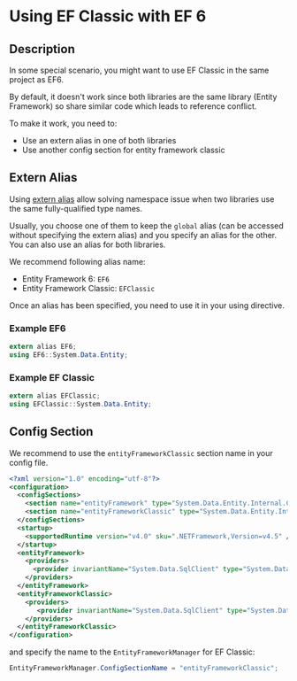 # Using EF Classic with EF 6

## Description
In some special scenario, you might want to use EF Classic in the same project as EF6.

By default, it doesn't work since both libraries are the same library (Entity Framework) so share similar code which leads to reference conflict.

To make it work, you need to:
- Use an extern alias in one of both libraries
- Use another config section for entity framework classic

## Extern Alias
Using [extern alias](https://docs.microsoft.com/en-us/dotnet/csharp/language-reference/keywords/extern-alias) allow solving namespace issue when two libraries use the same fully-qualified type names.

Usually, you choose one of them to keep the `global` alias (can be accessed without specifying the extern alias) and you specify an alias for the other. You can also use an alias for both libraries.

We recommend following alias name:
- Entity Framework 6: `EF6`
- Entity Framework Classic: `EFClassic`

Once an alias has been specified, you need to use it in your using directive.

### Example EF6
```csharp
extern alias EF6;
using EF6::System.Data.Entity;
```

### Example EF Classic
```csharp
extern alias EFClassic;
using EFClassic::System.Data.Entity;
```

## Config Section
We recommend to use the `entityFrameworkClassic` section name in your config file.

```xml
<?xml version="1.0" encoding="utf-8"?>
<configuration>
  <configSections>
    <section name="entityFramework" type="System.Data.Entity.Internal.ConfigFile.EntityFrameworkSection, EntityFramework, Version=6.0.0.0, Culture=neutral, PublicKeyToken=b77a5c561934e089" requirePermission="false" />
    <section name="entityFrameworkClassic" type="System.Data.Entity.Internal.ConfigFile.EntityFrameworkSection, Z.EntityFramework.Classic, Version=7.0.0.0, Culture=neutral, PublicKeyToken=afc61983f100d280" requirePermission="false" />
  </configSections>
  <startup>
    <supportedRuntime version="v4.0" sku=".NETFramework,Version=v4.5" />
  </startup>
  <entityFramework>
    <providers>
      <provider invariantName="System.Data.SqlClient" type="System.Data.Entity.SqlServer.SqlProviderServices, EntityFramework.SqlServer" />
    </providers>
  </entityFramework>
  <entityFrameworkClassic>
    <providers>
       <provider invariantName="System.Data.SqlClient" type="System.Data.Entity.SqlServer.SqlProviderServices, Z.EntityFramework.Classic.SqlServer" />
    </providers>
  </entityFrameworkClassic>
</configuration>
```

and specify the name to the `EntityFrameworkManager` for EF Classic:

```csharp
EntityFrameworkManager.ConfigSectionName = "entityFrameworkClassic";
```
